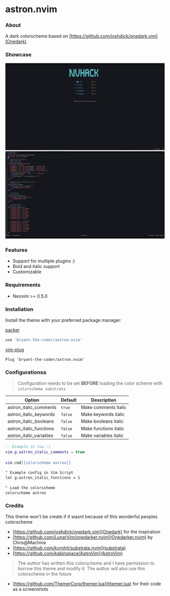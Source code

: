 # astron.nvim

### About

A dark colorscheme based on [https://github.com/joshdick/onedark.vim](Onedark)

### Showcase
<img src="./screenshots/dashboard.png" />
<img src = "./screenshots/demo_code1.png" />

### Features

- Support for multiple plugins :)
- Bold and italic support
- Customizable

### Requirements

- Neovim >= 0.5.0

### Installation

Install the theme with your preferred package manager:

[packer](https://github.com/wbthomason/packer.nvim)

```lua
use 'bryant-the-coder/astron.nvim'
```

[vim-plug](https://github.com/junegunn/vim-plug)

```vim
Plug 'bryant-the-coder/astron.nvim'
```

### Configurationsa
> Configuration needs to be set **BEFORE** loading the color scheme with `colorscheme substrata`

| Option                     | Default   | Description              |
| -------------------------- | --------- | ------------------------ |
| astron_italic_comments  | `true`    | Make comments italic     |
| astron_italic_keywords  | `false`   | Make keywords italic     |
| astron_italic_booleans  | `false`   | Make booleans italic     |
| astron_italic_functions | `false`   | Make functions italic    |
| astron_italic_variables | `false`   | Make variables italic    |

```lua
-- Example in lua :)
vim.g.astron_italic_comments = true

vim.cmd[[colorscheme astron]]
```

```vim
" Example config in Vim Script
let g:astron_italic_functions = 1

" Load the colorscheme
colorscheme astron
```

### Credits
This theme won't be create if it wasnt because of this wonderful peoples colorscheme

- [https://github.com/joshdick/onedark.vim](Onedark) for the inspiration
- [https://github.com/LunarVim/onedarker.nvim](Onedarker.nvim) by Chris@Machine
- [https://github.com/kvrohit/substrata.nvim](substrata)
- [https://github.com/kabinspace/AstroVim](AstroVim)
> The author has written this colorscheme and I have permission to borrow this theme and modify it. The author will also use this colorscheme in the future
- [https://github.com/ThemerCorp/themer.lua](themer.lua) for their code as a screenshots
